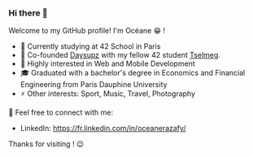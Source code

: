 ### Hi there 👋

Welcome to my GitHub profile! I'm Océane 😁 !

- 💼 Currently studying at 42 School in Paris
- 🚀 Co-founded [Daysupz](https://daysupz.com/download) with my fellow 42 student [Tselmeg](https://github.com/tselmeg8070). 
- 🌱 Highly interested in Web and Mobile Development
- 🎓 Graduated with a bachelor's degree in Economics and Financial Engineering from Paris Dauphine University
- ⚡ Other interests: Sport, Music, Travel, Photography

💬 Feel free to connect with me:
- LinkedIn: https://fr.linkedin.com/in/oceanerazafy/

Thanks for visiting ! 😉
